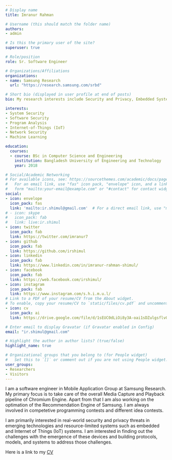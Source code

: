 ```yaml
---
# Display name
title: Imranur Rahman

# Username (this should match the folder name)
authors:
- admin

# Is this the primary user of the site?
superuser: true

# Role/position
role: Sr. Software Engineer

# Organizations/Affiliations
organizations:
- name: Samsung Research
  url: "https://research.samsung.com/srbd"

# Short bio (displayed in user profile at end of posts)
bio: My research interests include Security and Privacy, Embedded Systems, Ubiquitous Computing, IoT, Machine Learning.

interests:
- System Security
- Software Security
- Program Analysis
- Internet-of-Things (IoT)
- Network Security
- Machine Learning

education:
  courses:
  - course: BSc in Computer Science and Engineering
    institution: Bangladesh University of Engineering and Technology
    year: 2018

# Social/Academic Networking
# For available icons, see: https://sourcethemes.com/academic/docs/page-builder/#icons
#   For an email link, use "fas" icon pack, "envelope" icon, and a link in the
#   form "mailto:your-email@example.com" or "#contact" for contact widget.
social:
- icon: envelope
  icon_pack: fas
  link: 'mailto:ir.shimul@gmail.com'  # For a direct email link, use "mailto:test@example.org".
# - icon: skype
#   icon_pack: fab
#   link: live:ir.shimul
- icon: twitter
  icon_pack: fab
  link: https://twitter.com/imranur7
- icon: github
  icon_pack: fab
  link: https://github.com/irshimul
- icon: linkedin
  icon_pack: fab
  link: https://www.linkedin.com/in/imranur-rahman-shimul/
- icon: facebook
  icon_pack: fab
  link: https://web.facebook.com/irshimul/
- icon: instagram
  icon_pack: fab
  link: https://www.instagram.com/s.h.i.m.u.l/
# Link to a PDF of your resume/CV from the About widget.
# To enable, copy your resume/CV to `static/files/cv.pdf` and uncomment the lines below.
- icon: cv
  icon_pack: ai
  link: https://drive.google.com/file/d/1sEUC0dLiOi8y3A-oai1sDZulgsflvO_5/view?usp=sharing

# Enter email to display Gravatar (if Gravatar enabled in Config)
email: "ir.shimul@gmail.com"

# Highlight the author in author lists? (true/false)
highlight_name: true

# Organizational groups that you belong to (for People widget)
#   Set this to `[]` or comment out if you are not using People widget.
user_groups:
- Researchers
- Visitors
---
```


I am a software engineer in Mobile Application Group at Samsung Research. My primary focus is to take care of the overall Media Capture and Playback pipeline of Chromium Engine. Apart from that I am also working on the optimation of the Recommendation Engine of Samsung. I am always involved in competetive programming contests and different idea contests.

I am primarily interested in real-world security and privacy threats in emerging technologies and resource-limited systems such as embedded and Internet of Things (IoT) systems. I am interested in finding out the challenges with the emergence of these devices and building protocols, models, and systems to address those challenges.

Here is a link to my [CV](https://drive.google.com/file/d/1sEUC0dLiOi8y3A-oai1sDZulgsflvO_5/view?usp=sharing)